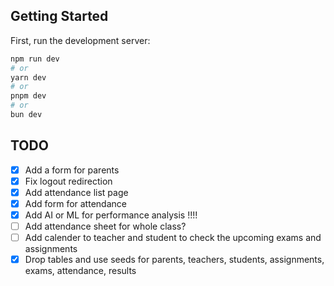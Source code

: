 ## Getting Started

First, run the development server:

```bash
npm run dev
# or
yarn dev
# or
pnpm dev
# or
bun dev
```

## TODO

- [X] Add a form for parents
- [X] Fix logout redirection
- [X] Add attendance list page
- [X] Add form for attendance
- [X] Add AI or ML for performance analysis !!!!
- [ ] Add attendance sheet for whole class?
- [ ] Add calender to teacher and student to check the upcoming exams and assignments
- [X] Drop tables and use seeds for parents, teachers, students, assignments, exams, attendance, results